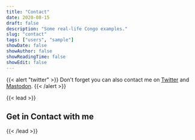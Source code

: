 ```yaml
---
title: "Contact"
date: 2020-08-15
draft: false
description: "Some real-life Congo examples."
slug: "contact"
tags: ["users", "sample"]
showDate: false
showAuthor: false
showReadingTime: false
showEdit: false
---
```

{{< alert "twitter" >}}
Don't forget you can also contact me on [Twitter](https://twitter.com/chris_at_b449) and [Mastodon](https://seocommunity.social/@chrishaines).
{{< /alert >}}

{{< lead >}}
## Get in Contact with me
{{< /lead >}}

<script src="https://apps.elfsight.com/p/platform.js" defer></script>
<div class="elfsight-app-0a8b8a3e-2c6b-407c-8324-06ff664a0ecb"></div>